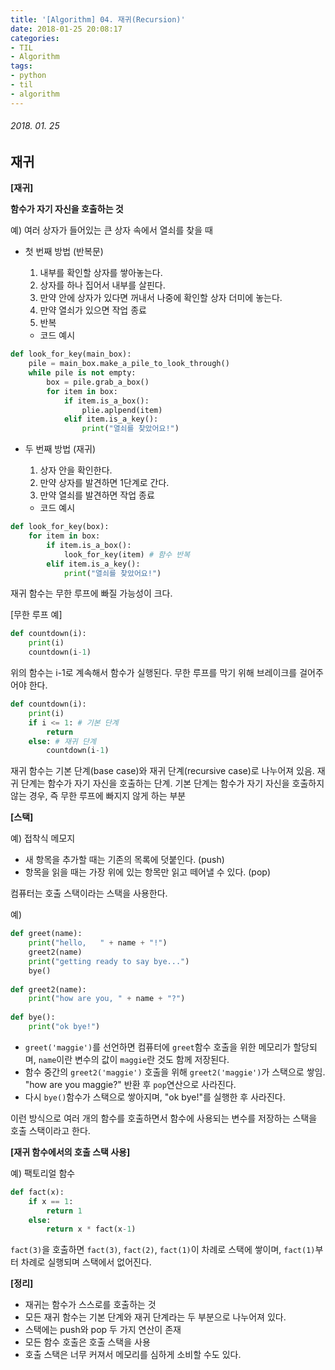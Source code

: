 ```yaml
---
title: '[Algorithm] 04. 재귀(Recursion)'
date: 2018-01-25 20:08:17
categories:
- TIL
- Algorithm
tags:
- python
- til
- algorithm
---
```


###### 2018. 01. 25

## 재귀

**[재귀]**

**함수가 자기 자신을 호출하는 것**

예) 여러 상자가 들어있는 큰 상자 속에서 열쇠를 찾을 때

- 첫 번째 방법 (반복문)

  1) 내부를 확인할 상자를 쌓아놓는다.
  2) 상자를 하나 집어서 내부를 살핀다.
  3) 만약 안에 상자가 있다면 꺼내서 나중에 확인할 상자 더미에 놓는다.
  4) 만약 열쇠가 있으면 작업 종료
  4) 반복

  - 코드 예시

```python
def look_for_key(main_box):
    pile = main_box.make_a_pile_to_look_through()
    while pile is not empty:
        box = pile.grab_a_box()
        for item in box:
            if item.is_a_box():
                plie.aplpend(item)
            elif item.is_a_key():
                print("열쇠를 찾았어요!")
```

- 두 번째 방법 (재귀)

  1) 상자 안을 확인한다.
  2) 만약 상자를 발견하면 1단계로 간다.
  3) 만약 열쇠를 발견하면 작업 종료

  - 코드 예시

```python
def look_for_key(box):
    for item in box:
        if item.is_a_box():
            look_for_key(item) # 함수 반복
        elif item.is_a_key():
            print("열쇠를 찾았어요!")
```

재귀 함수는 무한 루프에 빠질 가능성이 크다.

[무한 루프 예]

```python
def countdown(i):
    print(i)
    countdown(i-1)
```

위의 함수는 i-1로 계속해서 함수가 실행된다. 무한 루프를 막기 위해 브레이크를 걸어주어야 한다.

```python
def countdown(i):
    print(i)
    if i <= 1: # 기본 단계
        return
	else: # 재귀 단계
        countdown(i-1) 
```

재귀 함수는 기본 단계(base case)와 재귀 단계(recursive case)로 나누어져 있음. 재귀 단계는 함수가 자기 자신을 호출하는 단계. 기본 단계는 함수가 자기 자신을 호출하지 않는 경우, 즉 무한 루프에 빠지지 않게 하는 부분

**[스택]**

예) 접착식 메모지

- 새 항목을 추가할 때는 기존의 목록에 덧붙인다. (push)
- 항목을 읽을 때는 가장 위에 있는 항목만 읽고 떼어낼 수 있다. (pop)

컴퓨터는 호출 스택이라는 스택을 사용한다.

예)

```python
def greet(name):
    print("hello,   " + name + "!")
    greet2(name)
    print("getting ready to say bye...")
    bye()
    
def greet2(name):
    print("how are you, " + name + "?")
    
def bye():
    print("ok bye!")
```

- `greet('maggie')`를 선언하면 컴퓨터에 `greet`함수 호출을 위한 메모리가 할당되며, `name`이란 변수의 값이 `maggie`란 것도 함께 저장된다.
- 함수 중간의 `greet2('maggie')` 호출을 위해 `greet2('maggie')`가 스택으로 쌓임. "how are you maggie?" 반환 후 `pop`연산으로 사라진다.
- 다시 `bye()`함수가 스택으로 쌓아지며, "ok bye!"를 실행한 후 사라진다.

이런 방식으로 여러 개의 함수를 호출하면서 함수에 사용되는 변수를 저장하는 스택을 호출 스택이라고 한다.

**[재귀 함수에서의 호출 스택 사용]**

예) 팩토리얼 함수

```python
def fact(x):
    if x == 1:
        return 1
    else:
        return x * fact(x-1)
```

`fact(3)`을 호출하면 `fact(3)`, `fact(2)`, `fact(1)`이 차례로 스택에 쌓이며, `fact(1)`부터 차례로 실행되며 스택에서 없어진다.

**[정리]**

- 재귀는 함수가 스스로를 호출하는 것
- 모든 재귀 함수는 기본 단계와 재귀 단계라는 두 부분으로 나누어져 있다.
- 스택에는 push와 pop 두 가지 연산이 존재
- 모든 함수 호출은 호출 스택을 사용
- 호출 스택은 너무 커져서 메모리를 심하게 소비할 수도 있다.